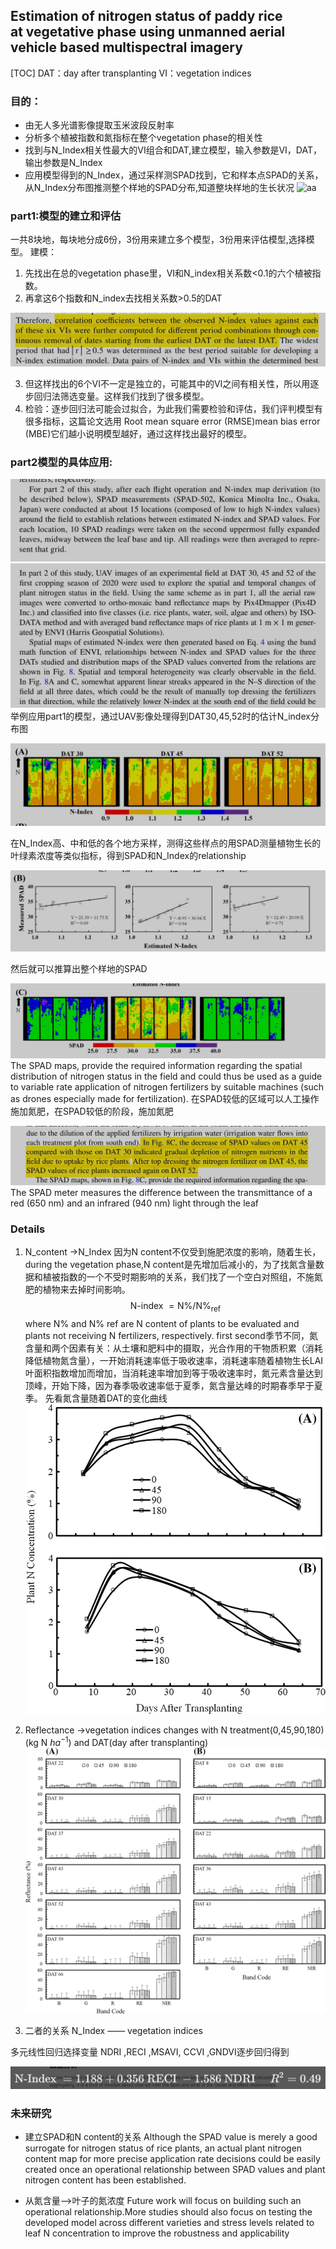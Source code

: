 ## Estimation of nitrogen status of paddy rice at vegetative phase using unmanned aerial vehicle based multispectral imagery
[TOC]
DAT：day after transplanting
VI：vegetation indices
### 目的：
- 由无人多光谱影像提取玉米波段反射率
- 分析多个植被指数和氮指标在整个vegetation phase的相关性
- 找到与N_Index相关性最大的VI组合和DAT,建立模型，输入参数是VI，DAT，输出参数是N_Index
- 应用模型得到的N_Index，通过采样测SPAD找到，它和样本点SPAD的关系，从N_Index分布图推测整个样地的SPAD分布,知道整块样地的生长状况
![aa](总.png)

### **part1:模型的建立和评估**
一共8块地，每块地分成6份，3份用来建立多个模型，3份用来评估模型,选择模型。
建模：
1. 先找出在总的vegetation phase里，VI和N_index相关系数<0.1的六个植被指数。
2. 再拿这6个指数和N_index去找相关系数>0.5的DAT

![dat](dat.jpg)

3. 但这样找出的6个VI不一定是独立的，可能其中的VI之间有相关性，所以用逐步回归法筛选变量。这样我们找到了很多模型。
4. 检验：逐步回归法可能会过拟合，为此我们需要检验和评估，我们评判模型有很多指标，这篇论文选用 Root mean square error (RMSE)mean bias error (MBE)它们越小说明模型越好，通过这样找出最好的模型。


### **part2模型的具体应用**:
![part2](part2.jpg)
![part12](part29.jpg)
举例应用part1的模型，通过UAV影像处理得到DAT30,45,52时的估计N_index分布图

![part12](part21.jpg)

在N_Index高、中和低的各个地方采样，测得这些样点的用SPAD测量植物生长的叶绿素浓度等类似指标，得到SPAD和N_Index的relationship

![part22](part22.jpg)

然后就可以推算出整个样地的SPAD

![part23](part23.jpg)
The SPAD maps, provide the required information regarding the spatial distribution of nitrogen status in the field and could thus be used as a guide to variable rate application of nitrogen fertilizers by suitable machines (such as drones especially made for fertilization).
在SPAD较低的区域可以人工操作施加氮肥，在SPAD较低的阶段，施加氮肥

![part24](part24.jpg)
The SPAD meter measures the difference between the transmittance of a red (650 nm) and an infrared (940 nm) light through the leaf
### Details
 1. N_content ->N_Index
因为N content不仅受到施肥浓度的影响，随着生长，during the vegetation phase,N content是先增加后减小的，为了找氮含量数据和植被指数的一个不受时期影响的关系，我们找了一个空白对照组，不施氮肥的植物来去掉时间影响。$$
\mathrm{N} \text {-index }=\mathrm{N} \% / \mathrm{N} \%_{\text {ref }}
$$
where N% and N% ref are N content of plants to be evaluated and plants not receiving N
fertilizers, respectively.
first second季节不同，氮含量和两个因素有关：从土壤和肥料中的摄取，光合作用的干物质积累（消耗降低植物氮含量），一开始消耗速率低于吸收速率，消耗速率随着植物生长LAI叶面积指数增加而增加，当消耗速率增加到等于吸收速率时，氮元素含量达到顶峰，开始下降，因为春季吸收速率低于夏季，氮含量达峰的时期春季早于夏季。
先看氮含量随着DAT的变化曲线
![a0](图片1.png)
 1. Reflectance ->vegetation indices
changes with N treatment(0,45,90,180)(kg N $ha^{-1}$) and DAT(day after transplanting)![a1](/图片.png)

3. 二者的关系 
N_Index ——  vegetation indices


多元线性回归选择变量
NDRI ,RECI ,MSAVI, CCVI ,GNDVI逐步回归得到 

![model](科创/model.jpg)
### 未来研究
- 建立SPAD和N content的关系
Although the SPAD value is merely a good surrogate for nitrogen status of rice plants, an actual plant nitrogen content map for more precise application rate decisions could be easily created once an operational relationship between SPAD values and plant nitrogen content has been established.
  
- 从氮含量——>叶子的氮浓度
Future work will focus on building such an operational relationship.More studies should also focus on testing the developed model across different varieties and stress levels related to leaf N concentration to improve the robustness and applicability